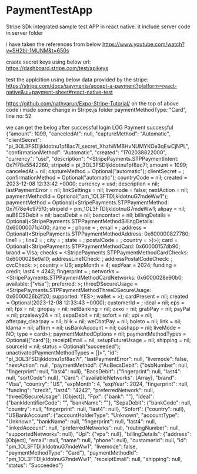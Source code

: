 # PaymentTestApp

Stripe SDk integrated sample test APP in react native.
it include server code in server folder

i have taken the references from below
https://www.youtube.com/watch?v=SH2bi-1MUNM&t=650s

craate secret keys using below url:
https://dashboard.stripe.com/test/apikeys

test the applcition using below data provided by the stripe:
https://stripe.com/docs/payments/accept-a-payment?platform=react-native&ui=payment-sheet#react-native-test

https://github.com/nathvarun/Expo-Stripe-Tutorial/
on the top of above code i made some change in Stripe.js folder 
paymentMethodType: "Card",
line no: 52

we can get the belog after successful login
 LOG  Payment successful  {"amount": 1099, "canceledAt": null, "captureMethod": "Automatic", "clientSecret": "pi_3OL3FSDIjkIdotnu1pf8ac7l_secret_XhzhWMBHvNUMYKOe3qEwCjNPL", "confirmationMethod": "Automatic", "created": "1702038822000", "currency": "usd", "description": "<StripePayments.STPPaymentIntent: 0x7f78e5542260; stripeId = pi_3OL3FSDIjkIdotnu1pf8ac7l; amount = 1099; canceledAt = nil; captureMethod = Optional(\"automatic\"); clientSecret = <redacted>; confirmationMethod = Optional(\"automatic\"); countryCode = nil; created = 2023-12-08 12:33:42 +0000; currency = usd; description = nil; lastPaymentError = nil; linkSettings = nil; livemode = false; nextAction = nil; paymentMethodId = Optional(\"pm_1OL3FTDIjkIdotnuG7mdeWw1\"); paymentMethod = Optional(<StripePayments.STPPaymentMethod: 0x7f78e4c975f0; stripeId = pm_1OL3FTDIjkIdotnuG7mdeWw1; alipay = nil; auBECSDebit = nil; bacsDebit = nil; bancontact = nil; billingDetails = Optional(<StripePayments.STPPaymentMethodBillingDetails: 0x60000071d400; name = ; phone = ; email = ; address = Optional(<StripePayments.STPPaymentMethodAddress: 0x600000827780; line1 = ; line2 = ; city = ; state = ; postalCode = ; country = >)>); card = Optional(<StripePayments.STPPaymentMethodCard: 0x60000157db90; brand = Visa; checks = <StripePayments.STPPaymentMethodCardChecks: 0x6000028e9a10; addressLine1Check: ; addressPostalCodeCheck: ; cvcCheck: >; country = US; expMonth = 4; expYear = 2024; funding = credit; last4 = 4242; fingerprint = ; networks = <StripePayments.STPPaymentMethodCardNetworks: 0x6000028e90b0; available: [\"visa\"]; preferred: >; threeDSecureUsage = <StripePayments.STPPaymentMethodThreeDSecureUsage: 0x6000026b2f20; supported: YES>; wallet = >); cardPresent = nil; created = Optional(2023-12-08 12:33:43 +0000); customerId = ; ideal = nil; eps = nil; fpx = nil; giropay = nil; netBanking = nil; oxxo = nil; grabPay = nil; payPal = nil; przelewy24 = nil; sepaDebit = nil; sofort = nil; upi = nil; afterpay_clearpay = nil; blik = nil; weChatPay = nil; boleto = nil; link = nil; klarna = nil; affirm = nil; usBankAccount = nil; cashapp = nil; liveMode = NO; type = card>); paymentMethodOptions = nil; paymentMethodTypes = Optional([\"card\"]); receiptEmail = nil; setupFutureUsage = nil; shipping = nil; sourceId = nil; status = Optional(\"succeeded\"); unactivatedPaymentMethodTypes = []>", "id": "pi_3OL3FSDIjkIdotnu1pf8ac7l", "lastPaymentError": null, "livemode": false, "nextAction": null, "paymentMethod": {"AuBecsDebit": {"bsbNumber": null, "fingerprint": null, "last4": null}, "BacsDebit": {"fingerprint": null, "last4": null, "sortCode": null}, "Card": {"availableNetworks": [Array], "brand": "Visa", "country": "US", "expMonth": 4, "expYear": 2024, "fingerprint": null, "funding": "credit", "last4": "4242", "preferredNetwork": null, "threeDSecureUsage": [Object]}, "Fpx": {"bank": ""}, "Ideal": {"bankIdentifierCode": "", "bankName": ""}, "SepaDebit": {"bankCode": null, "country": null, "fingerprint": null, "last4": null}, "Sofort": {"country": null}, "USBankAccount": {"accountHolderType": "Unknown", "accountType": "Unknown", "bankName": null, "fingerprint": null, "last4": null, "linkedAccount": null, "preferredNetworks": null, "routingNumber": null, "supportedNetworks": null}, "Upi": {"vpa": null}, "billingDetails": {"address": [Object], "email": null, "name": null, "phone": null}, "customerId": null, "id": "pm_1OL3FTDIjkIdotnuG7mdeWw1", "livemode": false, "paymentMethodType": "Card"}, "paymentMethodId": "pm_1OL3FTDIjkIdotnuG7mdeWw1", "receiptEmail": null, "shipping": null, "status": "Succeeded"}
